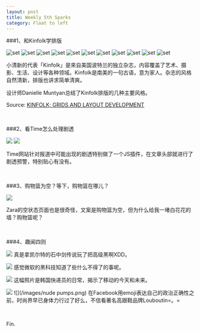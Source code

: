 ```yaml
---
layout: post
title: Weekly 5th Sparks
category: Float to left
---
```



###1、和Kinfolk学排版

![set](/images/Kinfolk_grids1.png)
![set](/images/Kinfolk_grids2.png)
![set](/images/Kinfolk_grids3.png)
![set](/images/Kinfolk_grids4.png)
![set](/images/Kinfolk_grids5.png)
![set](/images/Kinfolk_grids6.png)
![set](/images/Kinfolk_grids7.png)
![set](/images/Kinfolk_grids8.png)
![set](/images/Kinfolk_grids9.png)
![set](/images/Kinfolk_grids10.png)
![set](/images/Kinfolk_grids11.png)

小清新的代表「Kinfolk」是來自美国波特兰的独立杂志，内容覆盖了艺术、摄影、生活、设计等各种领域。Kinfolk是南美的一句古语，意为家人。杂志的风格自然清新，排版也讲求简单清爽。

设计师Danielle Muntyan总结了Kinfolk排版的几种主要风格。

Source: [KINFOLK; GRIDS AND LAYOUT DEVELOPMENT](http://d-muntyan1215-dp.blogspot.com/2013/04/kinfolk-grids-and-layout-development.html)

</br>

###2、看Time怎么处理剧透

![](/images/spoilers1.png)
![](/images/spoilers2.png)

Time网站针对报道中可能出现的剧透特别做了一个JS插件，在文章头部就进行了剧透预警，特别贴心有没有。

</br>

###3、购物篮为空？等下，购物篮在哪儿？

![](/images/empty-basket-zh_CN.jpg)

​Zara的空状态页面也是很奇怪，文案是购物篮为空，但为什么给我一堵白花花的墙？购物篮呢？


</br>

###4、趣闻四则

![](/images/sword_in_the_stone.png)
真是拿凯尔特的石中剑传说玩了把高级黑啊XDD。

![](/images/facedetection.jpg)
感觉微软的黑科技知道了些什么不得了的事呢。

![](/images/mobileboom.jpg)
这幅照片是韩国快递员的日常，揭示了移动的今天和未来。

![](/images/laboutin.jpg)
![](/images/nude pumps.png)
在Facebook用emoji表达自己的政治正确性之前，时尚界早已身体力行过了好么，不信看著名高跟鞋品牌Louboutin=。=


</br>




Fin.

